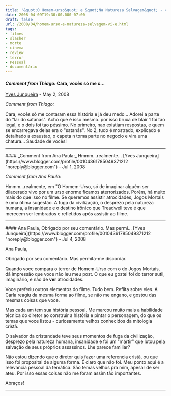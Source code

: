 ```yaml
---
title: '&quot;O Homem-urso&quot; e &quot;Na Natureza Selvagem&quot; - vi e quase morri'
date: 2008-04-09T19:30:00.000-07:00
draft: false
url: /2008/04/homem-urso-e-natureza-selvagem-vi-e.html
tags: 
- filmes
- slasher
- morte
- cinema
- review
- terror
- Pessoal
- documentário
---
```


#### _Comment from Thiago:_ Cara, vocês só me c...
[Yves Junqueira](https://www.blogger.com/profile/00104361785049371212 "noreply@blogger.com") - <time datetime="2008-05-20T02:38:00.000-07:00">May 2, 2008</time>

_Comment from Thiago:_  
  
Cara, vocês só me contaram essa história e já deu medo... Adorei a parte do "lar do satanás". Acho que é isso mesmo. por isso bruxa de blair 1 foi tao legal, e o dois foi tao péssimo. No primeiro, nao existiam respostas, e quem se encarregava delas era o "satanás". No 2, tudo é mostrado, explicado e detalhado a exaustao, o capeta n toma parte no negocio e vira uma chatura... Saudade de vocês!
<hr />
#### _Comment from Ana Paula:_ Hmmm...realmente...
[Yves Junqueira](https://www.blogger.com/profile/00104361785049371212 "noreply@blogger.com") - <time datetime="2008-07-07T06:49:00.000-07:00">Jul 1, 2008</time>

_Comment from Ana Paula:_  
  
Hmmm...realmente, em "O Homem-Urso, só de imaginar alguém ser dilacerado vivo por um urso enorme ficamos aterrorizados. Porém, há muito mais do que isso no filme. Se queremos assistir atrocidades, Jogos Mortais é uma ótima sugestão. A fuga da civilização, o desprezo pela natureza humana, a insanidade e o destino irônico que Treadwell teve é que merecem ser lembrados e refletidos após assistir ao filme.
<hr />
#### Ana Paula, Obrigado por seu comentário. Mas permi...
[Yves Junqueira](https://www.blogger.com/profile/00104361785049371212 "noreply@blogger.com") - <time datetime="2008-07-09T18:35:00.000-07:00">Jul 4, 2008</time>

Ana Paula,  
  
Obrigado por seu comentário. Mas permita-me discordar.  
  
Quando voce compara o terror de Homem-Urso com o do Jogos Mortais, dá impressão que voce não leu meu post. O que eu gostei foi do terror sutil, imaginário, e não de **ver** atrocidades.  
  
Voce preferiu outros elementos do filme. Tudo bem. Reflita sobre eles. A Carla reagiu da mesma forma ao filme, se não me engano, e gostou das mesmas coisas que voce.  
  
Mas cada um tem sua história pessoal. Me marcou muito mais a habilidade técnica do diretor ao construir a história e pintar o personagem, do que os temas que voce listou - curiosamente velhos conhecidos da mitologia cristã.  
  
O salvador da cristandade teve seus momentos de fuga da civilização, desprezo pela natureza humana, insanidade e foi um "mártir" que lutou pela salvação de seus próprios assassinos. Lhe parece familiar?  
  
Não estou dizendo que o diretor quis fazer uma referencia cristã, ou que isso foi proposital de alguma forma. É claro que não foi. Meu ponto aqui é a relevancia pessoal da temática. São temas velhos pra mim, apesar de ser ateu. Por isso essas coisas não me foram assim tão importantes.  
  
Abraços!
<hr />
